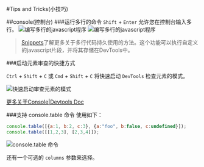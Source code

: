 #Tips and Tricks(小技巧)

##console(控制台)
###运行多行的命令
`Shift` + `Enter` 允许您在控制台输入多行。
![编写多行的javascript程序](https://developer.chrome.com/devtools/docs/tips-and-tricks/consolemultiline.png)
![编写多行的javascript程序](https://developer.chrome.com/devtools/docs/tips-and-tricks/consolerun.png)

> [Snippets](https://developer.chrome.com/devtools/docs/authoring-development-workflow.html#snippets)了解更多关于多行代码持久使用的方法。这个功能可以执行自定义的javascript片段，并将其存储在DevTools中。

###启动元素审查的快捷方式

`Ctrl` + `Shift` + `C` 或 `Cmd` + `Shift` + `C` 将快速启动 `DevTools` 检查元素的模式。

![快速启动审查元素的模式](https://developer.chrome.com/devtools/docs/tips-and-tricks/image_10.png)

[更多关于Console|Devtools Doc](https://developer.chrome.com/devtools/docs/console.md)

###支持 console.table 命令
使用如下：
``` javascript
console.table([{a:1, b:2, c:3}, {a:"foo", b:false, c:undefined}]);
console.table([[1,2,3], [2,3,4]]);
```
![console.table 命令](https://developer.chrome.com/devtools/docs/tips-and-tricks/consoleg1.png)

还有一个可选的 `columns` 参数来选择。






















